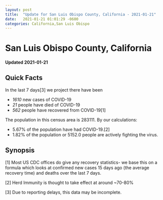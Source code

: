 ```yaml
---
layout: post
title:  "Update for San Luis Obispo County, California - 2021-01-21"
date:   2021-01-21 01:01:29 -0600
categories: California,San Luis Obispo
---
```


# San Luis Obispo County, California
#### Updated 2021-01-21

## Quick Facts

In the last 7 days[3] we project there have been
- *1610* new cases of COVID-19
- *21* people have died of COVID-19
- *562* people have recovered from COVID-19[1]

The population in this census area is 283111. By our calculations:
- 5.67% of the population have had COVID-19.[2]
- 1.82% of the population or 5152.0 people are actively fighting the virus.

## Synopsis




[1] Most US CDC offices do give any recovery statistics- we base this on a formula which looks at confirmed new cases
15 days ago (the average recovery time) and deaths over the last 7 days.

[2] Herd Immunity is thought to take effect at around ~70-80%

[3] Due to reporting delays, this data may be incomplete.
 
    